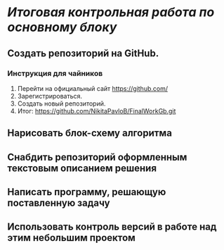 # _**Итоговая контрольная работа по основному блоку**_

## Создать репозиторий на GitHub.
### __Инструкция для чайников__
1. Перейти на официальный сайт https://github.com/
2. Зарегистрироваться.
3. Создать новый репозиторий.
4. Итог: https://github.com/NikitaPavloB/FinalWorkGb.git

## Нарисовать блок-схему алгоритма

## Снабдить репозиторий оформленным текстовым описанием решения

## Написать программу, решающую поставленную задачу

## Использовать контроль версий в работе над этим небольшим проектом